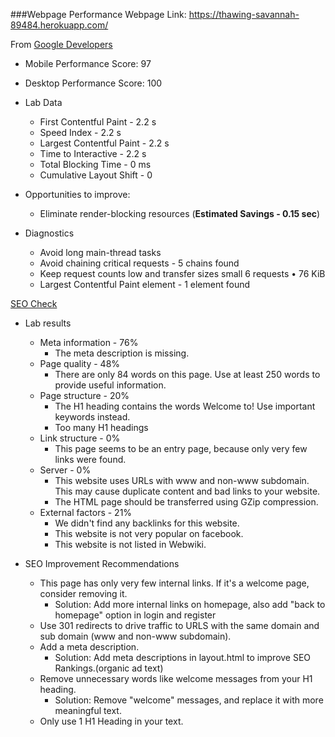 ###Webpage Performance
Webpage Link: https://thawing-savannah-89484.herokuapp.com/

From [Google Developers](https://developers.google.com/speed/pagespeed/insights/)
+ Mobile Performance Score: 97
+ Desktop Performance Score: 100
+ Lab Data
    + First Contentful Paint - 2.2 s
    + Speed Index - 2.2 s
    + Largest Contentful Paint - 2.2 s
    + Time to Interactive - 2.2 s
    + Total Blocking Time - 0 ms
    + Cumulative Layout Shift - 0
    
+ Opportunities to improve: 
    + Eliminate render-blocking resources (**Estimated Savings - 0.15 sec**)
    
+ Diagnostics
    + Avoid long main-thread tasks
    + Avoid chaining critical requests - 5 chains found
    + Keep request counts low and transfer sizes small 6 requests • 76 KiB
    + Largest Contentful Paint element - 1 element found
    
[SEO Check](https://www.seobility.net/en/seocheck/)
+ Lab results
    + Meta information - 76% 
        + The meta description is missing.
    + Page quality - 48% 
        + There are only 84 words on this page. Use at least 250 words to provide useful information.
    + Page structure - 20% 
        + The H1 heading contains the words Welcome to! Use important keywords instead.
        + Too many H1 headings
    + Link structure - 0%
        + This page seems to be an entry page, because only very few links were found.
    + Server - 0% 
        + This website uses URLs with www and non-www subdomain. This may cause duplicate content and bad links to your website.
        + The HTML page should be transferred using GZip compression.
    + External factors - 21% 
        + We didn't find any backlinks for this website.
        + This website is not very popular on facebook.
        + This website is not listed in Webwiki.
    
+ SEO Improvement Recommendations
    + This page has only very few internal links. If it's a welcome page, consider removing it.
        + Solution: Add more internal links on homepage, also add "back to homepage" option in login and register
    + Use 301 redirects to drive traffic to URLS with the same domain and sub domain (www and non-www subdomain).
    + Add a meta description.
        + Solution: Add meta descriptions in layout.html to improve SEO Rankings.(organic ad text)
    + Remove unnecessary words like welcome messages from your H1 heading.
        + Solution: Remove "welcome" messages, and replace it with more meaningful text.
    + Only use 1 H1 Heading in your text.




    
    
        

